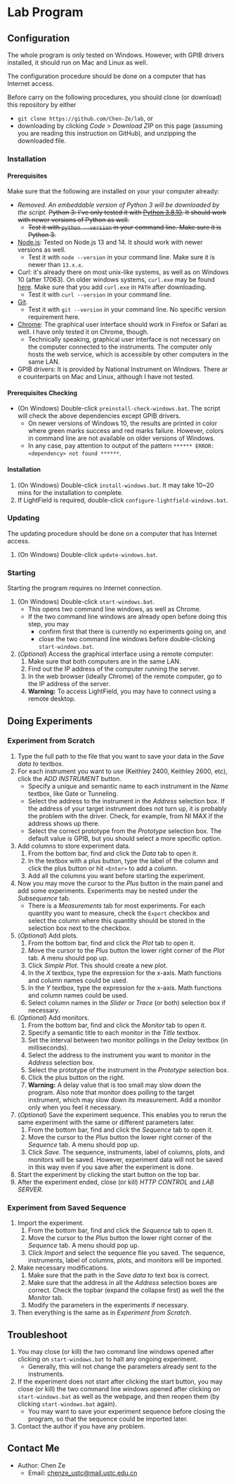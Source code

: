 # Lab Program

## Configuration

The whole program is only tested on Windows. However, with GPIB drivers installed, it should run on Mac and Linux as well.

The configuration procedure should be done on a computer that has Internet access.

Before carry on the following procedures, you should clone (or download) this repository by either
- `git clone https://github.com/Chen-Ze/lab`, or
- downloading by clicking _Code_ > _Download ZIP_ on this page (assuming you are reading this instruction on GitHub), and unzipping the downloaded file.

### Installation

#### Prerequisites

Make sure that the following are installed on your your computer already:
- _Removed. An embeddable version of Python 3 will be downloaded by the script._ ~~Python 3: I've only tested it with [Python 3.8.10](https://www.python.org/downloads/release/python-3810/). It should work with newer versions of Python as well.~~
     - ~~Test it with `python --version` in your command line. Make sure it is Python 3.~~
- [Node.js](https://nodejs.org/en/download/): Tested on Node.js 13 and 14. It should work with newer versions as well.
     - Test it with `node --version` in your command line. Make sure it is newer than `13.x.x`.
- Curl: it's already there on most unix-like systems, as well as on Windows 10 (after 17063). On older windows systems, `curl.exe` may be found [here](https://curl.se/windows/). Make sure that you add `curl.exe` in `PATH` after downloading.
     - Test it with `curl --version` in your command line.
- [Git](https://git-scm.com/).
     - Test it with `git --version` in your command line. No specific version requirement here.
- [Chrome](https://www.google.com/intl/en_sg/chrome/): The graphical user interface should work in Firefox or Safari as well. I have only tested it on Chrome, though.
     - Technically speaking, graphical user interface is not necessary on the computer connected to the instruments. The computer only hosts the web service, which is accessible by other computers in the same LAN.
- GPIB drivers: It is provided by National Instrument on Windows. There ar e counterparts on Mac and Linux, although I have not tested.

#### Prerequisites Checking

- (On Windows) Double-click `preinstall-check-windows.bat`. The script will check the above dependencies except GPIB drivers.
     - On newer versions of Windows 10, the results are printed in color where green marks success and red marks failure. However, colors in command line are not available on older versions of Windows.
     - In any case, pay attention to output of the pattern `****** ERROR: <dependency> not found ******`.

#### Installation

1. (On Windows) Double-click `install-windows.bat`. It may take 10~20 mins for the installation to complete.
2. If LightField is required, double-click `configure-lightfield-windows.bat`.

### Updating

The updating procedure should be done on a computer that has Internet access.

1. (On Windows) Double-click `update-windows.bat`.

### Starting

Starting the program requires no Internet connection.

1. (On Windows) Double-click `start-windows.bat`.
     - This opens two command line windows, as well as Chrome.
     - If the two command line windows are already open before doing this step, you may
          - confirm first that there is currently no experiments going on, and
          - close the two command line windows before double-clicking `start-windows.bat`.
1. (_Optional_) Access the graphical interface using a remote computer:
     1. Make sure that both computers are in the same LAN.
     2. Find out the IP address of the computer running the server.
     3. In the web browser (ideally Chrome) of the remote computer, go to the IP address of the server.
     4. **Warning:** To access LightField, you may have to connect using a remote desktop.

## Doing Experiments

### Experiment from Scratch

1. Type the full path to the file that you want to save your data in the _Save data to_ textbox.
2. For each instrument you want to use (Keithley 2400, Keithley 2600, etc), click the _ADD INSTRUMENT_ button.
   - Specify a unique and semantic name to each instrument in the _Name_ textbox, like Gate or Tunneling.
   - Select the address to the instrument in the _Address_ selection box. If the address of your target instrument does not turn up, it is probably the problem with the driver. Check, for example, from NI MAX if the address shows up there.
   - Select the correct prototype from the _Prototype_ selection box. The default value is GPIB, but you should select a more specific option.
3. Add columns to store experiment data.
   1. From the bottom bar, find and click the _Data_ tab to open it.
   2. In the textbox with a plus button, type the label of the column and click the plus button or hit `<Enter>` to add a column.
   3. Add all the columns you want before starting the experiment.
4. Now you may move the cursor to the _Plus_ button in the main panel and add some experiments. Experiments may be nested under the _Subsequence_ tab.
     - There is a _Measurements_ tab for most experiments. For each quantity you want to measure, check the `Export` checkbox and select the column where this quantity should be stored in the selection box next to the checkbox.
5. (_Optional_) Add plots.
   1. From the bottom bar, find and click the _Plot_ tab to open it.
   2. Move the cursor to the _Plus_ button the lower right corner of the _Plot_ tab. A menu should pop up.
   3. Click _Simple Plot_. This should create a new plot.
   4. In the _X_ textbox, type the expression for the x-axis. Math functions and column names could be used.
   5. In the _Y_ textbox, type the expression for the x-axis. Math functions and column names could be used.
   6. Select column names in the _Slider_ or _Trace_ (or both) selection box if necessary.
6. (_Optional_) Add monitors.
   1. From the bottom bar, find and click the _Monitor_ tab to open it.
   2. Specify a semantic title to each monitor in the _Title_ textbox.
   3. Set the interval between two monitor pollings in the _Delay_ textbox (in milliseconds).
   4. Select the address to the instrument you want to monitor in the _Address_ selection box.
   5. Select the prototype of the instrument in the _Prototype_ selection box.
   6. Click the plus button on the right.
   7. **Warning:** A delay value that is too small may slow down the program. Also note that monitor does polling to the target instrument, which may slow down its measurement. Add a monitor only when you feel it necessary.
7. (_Optional_) Save the experiment sequence. This enables you to rerun the same experiment with the same or different parameters later.
   1. From the bottom bar, find and click the _Sequence_ tab to open it.
   2. Move the cursor to the _Plus_ button the lower right corner of the _Sequence_ tab. A menu should pop up.
   3. Click _Save_. The sequence, instruments, label of columns, plots, and monitors will be saved. However, experiment data will not be saved in this way even if you save after the experiment is done.
8. Start the experiment by clicking the start button on the top bar.
9. After the experiment ended, close (or kill) _HTTP CONTROL_ and _LAB SERVER_.

### Experiment from Saved Sequence

1. Import the experiment.
   1. From the bottom bar, find and click the _Sequence_ tab to open it.
   2. Move the cursor to the _Plus_ button the lower right corner of the _Sequence_ tab. A menu should pop up.
   3. Click _Import_ and select the sequence file you saved. The sequence, instruments, label of columns, plots, and monitors will be imported.
2. Make necessary modifications.
   1. Make sure that the path in the _Save data to_ text box is correct.
   2. Make sure that the address in all the _Address_ selection boxes are correct. Check the topbar (expand the collapse first) as well the the _Monitor_ tab.
   3. Modify the parameters in the experiments if necessary.
3. Then everything is the same as in _Experiment from Scratch_.

## Troubleshoot

1. You may close (or kill) the two command line windows opened after clicking on `start-windows.bat` to halt any ongoing experiment.
   - Generally, this will not change the parameters already sent to the instruments.
2. If the experiment does not start after clicking the start button, you may close (or kill) the two command line windows opened after clicking on `start-windows.bat` as well as the webpage, and then reopen them (by clicking `start-windows.bat` again).
     - You may want to save your experiment sequence before closing the program, so that the sequence could be imported later.
3. Contact the author if you have any problem.

## Contact Me

- Author: Chen Ze
  - Email: chenze_ustc@mail.ustc.edu.cn